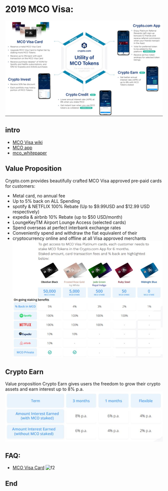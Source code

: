 # 2019 MCO Visa:
![f1](https://github.com/HCH1/blog/blob/master/fig/mco1.JPG)

## intro
- [MCO Visa wiki](https://www.google.com.tw/search?source=hp&ei=JzIkXMrUB42y9QOcxZ6YAg&q=MCO+Visa+wiki)
- [MCO app](https://crypto.com/en/wallet.html)
- [mco_whitepaper](https://crypto.com/images/mco_whitepaper.pdf)

## Value Proposition
Crypto.com provides beautifully crafted MCO Visa approved pre-paid cards for customers:
- Metal card, no annual fee
- Up to 5% back on ALL Spending
- spotify & NETFLIX 100% Rebate (Up to $9.99USD and $12.99 USD respectively)
- expedia & airbnb 10% Rebate (up to $50 USD/month)
- LoungeKeyTM Airport Lounge Access (selected cards)
- Spend overseas at perfect interbank exchange rates
- Conveniently spend and withdraw the fiat equivalent of their
- cryptocurrency online and offline at all Visa approved merchants
![f3](https://github.com/HCH1/blog/blob/master/fig/mco3.JPG)

## Crypto Earn
Value proposition
Crypto Earn gives users the freedom to grow their crypto assets and
earn interest up to 8% p.a.
![f2](https://github.com/HCH1/blog/blob/master/fig/mco2.JPG)

## FAQ:
- [MCO Visa Card](https://help.crypto.com/en/collections/260584-mco-visa-card#mco-visa-card-features)
![f2](https://github.com/HCH1/blog/blob/master/fig/.png)

## End
